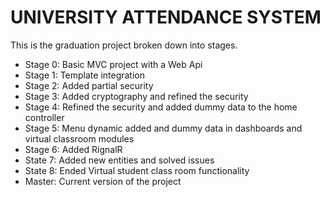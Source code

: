 UNIVERSITY ATTENDANCE SYSTEM
===========

This is the graduation project broken down into stages.

+ Stage 0: Basic MVC project with a Web Api
+ Stage 1: Template integration
+ Stage 2: Added partial security
+ Stage 3: Added cryptography and refined the security
+ Stage 4: Refined the security and added dummy data to the home controller
+ Stage 5: Menu dynamic added and dummy data in dashboards and virtual classroom modules
+ Stage 6: Added RignalR 
+ State 7: Added new entities and solved issues
+ State 8: Ended Virtual student class room functionality
+ Master: Current version of the project
